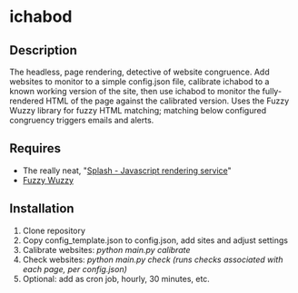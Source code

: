 ichabod
=======

<h2>Description</h2>
The headless, page rendering, detective of website congruence.  Add websites to monitor to a simple config.json file, calibrate ichabod to a known working version of the site, then use ichabod to monitor the fully-rendered HTML of the page against the calibrated version.  Uses the Fuzzy Wuzzy library for fuzzy HTML matching; matching below configured congruency triggers emails and alerts.  

<h2>Requires</h2>
<ul>
  <li>The really neat, "<a href="https://github.com/scrapinghub/splash">Splash - Javascript rendering service</a>"</li>
  <li><a href="https://github.com/seatgeek/fuzzywuzzy">Fuzzy Wuzzy</a></li>
</ul>

<h2>Installation</h2>
<ol>
  <li>Clone repository</li>
  <li>Copy config_template.json to config.json, add sites and adjust settings</li>
  <li>Calibrate websites: <em>python main.py calibrate</em></li>
  <li>Check websites: <em>python main.py check (runs checks associated with each page, per config.json)</em></li>
  <li>Optional: add as cron job, hourly, 30 minutes, etc.</li>
<ol>
